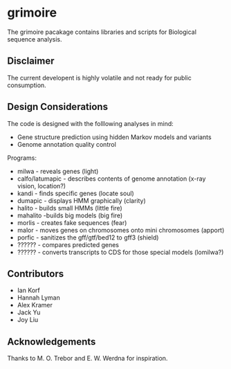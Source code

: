 grimoire
========

The grimoire pacakage contains libraries and scripts for Biological sequence analysis.

Disclaimer
----------

The current developent is highly volatile and not ready for public consumption.

Design Considerations
---------------------

The code is designed with the folllowing analyses in mind:

+ Gene structure prediction using hidden Markov models and variants
+ Genome annotation quality control

Programs:

+ milwa - reveals genes (light)
+ calfo/latumapic - describes contents of genome annotation (x-ray vision, location?)
+ kandi - finds specific genes (locate soul)
+ dumapic - displays HMM graphically (clarity)
+ halito - builds small HMMs (little fire)
+ mahalito -builds big models (big fire)
+ morlis - creates fake sequences (fear)
+ malor - moves genes on chromosomes onto mini chromosomes (apport)
+ porfic - sanitizes the gff/gtf/bed12 to gff3 (shield)
+ ?????? - compares predicted genes
+ ?????? - converts transcripts to CDS for those special models (lomilwa?)

Contributors
------------

+ Ian Korf
+ Hannah Lyman
+ Alex Kramer
+ Jack Yu
+ Joy Liu

Acknowledgements
----------------

Thanks to M. O. Trebor and E. W. Werdna for inspiration.



